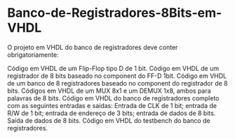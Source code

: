 # Banco-de-Registradores-8Bits-em-VHDL






O projeto em VHDL do banco de registradores deve conter obrigatoriamente:

Código em VHDL de um Flip-Flop tipo D de 1 bit.
Código em VHDL de um registrador de 8 bits baseado no component do FF-D 1bit.
Código em VHDL de um banco de 8 registradores baseado no component do registrador de 8 bits.
Códigos em VHDL de um MUX 8x1 e um DEMUX 1x8, ambos para palavras de 8 bits.
Código em VHDL do banco de registradores completo com as seguintes entradas e saídas:
Entrada de CLK de 1 bit; entrada de R/W de 1 bit; entrada de endereço de 3 bits; entrada de dados de 8 bits.
Saída de dados de 8 bits.
Código em VHDL do testbench do banco de registradores.
